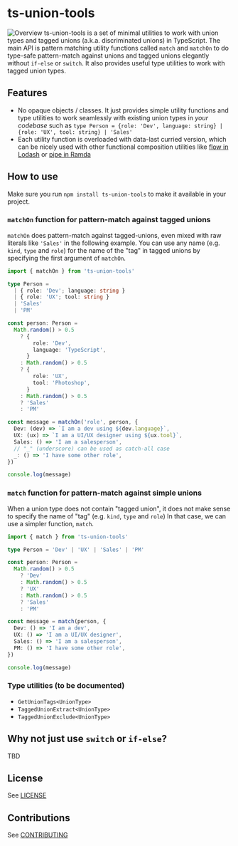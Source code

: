 # ts-union-tools

![Overview](https://user-images.githubusercontent.com/2931577/90972783-0363a980-e557-11ea-8996-1a36182e0d2f.png)
ts-union-tools is a set of minimal utilities to work with union types and tagged unions (a.k.a. discriminated unions) in TypeScript.
The main API is pattern matching utility functions called `match` and `matchOn` to do type-safe pattern-match against unions and tagged unions elegantly without `if-else` or `switch`.
It also provides useful type utilities to work with tagged union types.

## Features

- No opaque objects / classes. It just provides simple utility functions and type utilities to work seamlessly with existing union types in _your codebase_ such as `type Person = {role: 'Dev', language: string} | {role: 'UX', tool: string} | 'Sales'`
- Each utility function is overloaded with data-last curried version, which can be nicely used with other functional composition utilities like [flow in Lodash](https://lodash.com/docs/4.17.15#flow) or [pipe in Ramda](https://ramdajs.com/docs/#pipe)

## How to use

Make sure you run `npm install ts-union-tools` to make it available in your project.

### `matchOn` function for pattern-match against tagged unions

`matchOn` does pattern-match against tagged-unions, even mixed with raw literals like `'Sales'` in the following example.
You can use any name (e.g. `kind`, `type` and `role`) for the name of the "tag" in tagged unions by specifying the first argument of `matchOn`.

```typescript
import { matchOn } from 'ts-union-tools'

type Person =
  | { role: 'Dev'; language: string }
  | { role: 'UX'; tool: string }
  | 'Sales'
  | 'PM'

const person: Person =
  Math.random() > 0.5
    ? {
        role: 'Dev',
        language: 'TypeScript',
      }
    : Math.random() > 0.5
    ? {
        role: 'UX',
        tool: 'Photoshop',
      }
    : Math.random() > 0.5
    ? 'Sales'
    : 'PM'

const message = matchOn('role', person, {
  Dev: (dev) => `I am a dev using ${dev.language}`,
  UX: (ux) => `I am a UI/UX designer using ${ux.tool}`,
  Sales: () => 'I am a salesperson',
  // "_" (underscore) can be used as catch-all case
  _: () => 'I have some other role',
})

console.log(message)
```

### `match` function for pattern-match against simple unions

When a union type does not contain "tagged union", it does not make sense to specify the name of "tag" (e.g. `kind`, `type` and `role`)
In that case, we can use a simpler function, `match`.

```typescript
import { match } from 'ts-union-tools'

type Person = 'Dev' | 'UX' | 'Sales' | 'PM'

const person: Person =
  Math.random() > 0.5
    ? 'Dev'
    : Math.random() > 0.5
    ? 'UX'
    : Math.random() > 0.5
    ? 'Sales'
    : 'PM'

const message = match(person, {
  Dev: () => 'I am a dev',
  UX: () => 'I am a UI/UX designer',
  Sales: () => 'I am a salesperson',
  PM: () => 'I have some other role',
})

console.log(message)
```

### Type utilities (to be documented)

- `GetUnionTags<UnionType>`
- `TaggedUnionExtract<UnionType>`
- `TaggedUnionExclude<UnionType>`

## Why not just use `switch` or `if-else`?

TBD

## License

See [LICENSE](./LICENSE)

## Contributions

See [CONTRIBUTING](./CONTRIBUTING.md)
